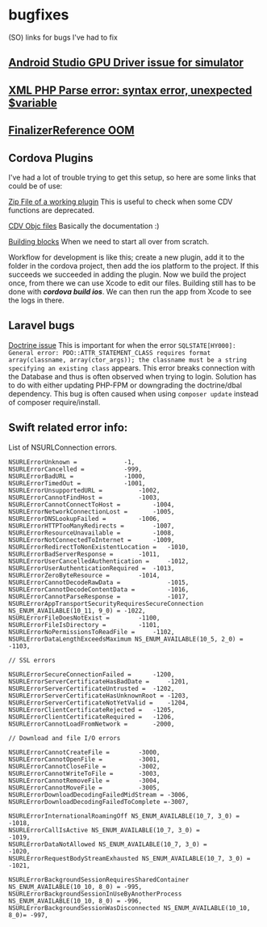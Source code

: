 # bugfixes
(SO) links for bugs I've had to fix

[Android Studio GPU Driver issue for simulator](https://stackoverflow.com/questions/45121828/android-studio-suddenly-got-gpu-driver-issue-when-running-emulator)
------
[XML PHP Parse error: syntax error, unexpected $variable](https://github.com/jhass/nextcloud-keeweb/issues/6)
------
[FinalizerReference OOM](https://stackoverflow.com/questions/23652549/clueless-about-a-possible-android-memory-leak)
------



## Cordova Plugins
I've had a lot of trouble trying to get this setup, so here are some links that could be of use:

[Zip File of a working plugin](https://github.com/cowbell/cordova-plugin-geofence/files/1340828/geofence-plugin.zip)
This is useful to check when some CDV functions are deprecated.

[CDV Objc files](https://github.com/apache/cordova-ios/tree/master/CordovaLib/Classes/Public)
Basically the documentation :)

[Building blocks](https://github.com/ModusCreateOrg/cordova-swift3-plugin-example)
When we need to start all over from scratch.

Workflow for development is like this; create a new plugin, add it to the folder in the cordova project, then add the ios platform to the project. If this succeeds we succeeded in adding the plugin. Now we build the project once, from there we can use Xcode to edit our files. Building still has to be done with ***cordova build ios***. We can then run the app from Xcode to see the logs in there.



## Laravel bugs

[Doctrine issue](https://github.com/doctrine/dbal/issues/2848)
This is important for when the error `SQLSTATE[HY000]: General error: PDO::ATTR_STATEMENT_CLASS requires format array(classname, array(ctor_args)); the classname must be a string specifying an existing class` appears. This error breaks connection with the Database and thus is often observed when trying to login. Solution has to do with either updating PHP-FPM or downgrading the doctrine/dbal dependency. This bug is often caused when using `composer update` instead of composer require/install.









## Swift related error info:

List of NSURLConnection errors.

    NSURLErrorUnknown =             -1,
    NSURLErrorCancelled =           -999,
    NSURLErrorBadURL =              -1000,
    NSURLErrorTimedOut =            -1001,
    NSURLErrorUnsupportedURL =          -1002,
    NSURLErrorCannotFindHost =          -1003,
    NSURLErrorCannotConnectToHost =         -1004,
    NSURLErrorNetworkConnectionLost =       -1005,
    NSURLErrorDNSLookupFailed =         -1006,
    NSURLErrorHTTPTooManyRedirects =        -1007,
    NSURLErrorResourceUnavailable =         -1008,
    NSURLErrorNotConnectedToInternet =      -1009,
    NSURLErrorRedirectToNonExistentLocation =   -1010,
    NSURLErrorBadServerResponse =       -1011,
    NSURLErrorUserCancelledAuthentication =     -1012,
    NSURLErrorUserAuthenticationRequired =  -1013,
    NSURLErrorZeroByteResource =        -1014,
    NSURLErrorCannotDecodeRawData =             -1015,
    NSURLErrorCannotDecodeContentData =         -1016,
    NSURLErrorCannotParseResponse =             -1017,
    NSURLErrorAppTransportSecurityRequiresSecureConnection NS_ENUM_AVAILABLE(10_11, 9_0) = -1022,
    NSURLErrorFileDoesNotExist =        -1100,
    NSURLErrorFileIsDirectory =         -1101,
    NSURLErrorNoPermissionsToReadFile =     -1102,
    NSURLErrorDataLengthExceedsMaximum NS_ENUM_AVAILABLE(10_5, 2_0) =   -1103,

    // SSL errors
    
    NSURLErrorSecureConnectionFailed =      -1200,
    NSURLErrorServerCertificateHasBadDate =     -1201,
    NSURLErrorServerCertificateUntrusted =  -1202,
    NSURLErrorServerCertificateHasUnknownRoot = -1203,
    NSURLErrorServerCertificateNotYetValid =    -1204,
    NSURLErrorClientCertificateRejected =   -1205,
    NSURLErrorClientCertificateRequired =   -1206,
    NSURLErrorCannotLoadFromNetwork =       -2000,

    // Download and file I/O errors
    
    NSURLErrorCannotCreateFile =        -3000,
    NSURLErrorCannotOpenFile =          -3001,
    NSURLErrorCannotCloseFile =         -3002,
    NSURLErrorCannotWriteToFile =       -3003,
    NSURLErrorCannotRemoveFile =        -3004,
    NSURLErrorCannotMoveFile =          -3005,
    NSURLErrorDownloadDecodingFailedMidStream = -3006,
    NSURLErrorDownloadDecodingFailedToComplete =-3007,

    NSURLErrorInternationalRoamingOff NS_ENUM_AVAILABLE(10_7, 3_0) =         -1018,
    NSURLErrorCallIsActive NS_ENUM_AVAILABLE(10_7, 3_0) =                    -1019,
    NSURLErrorDataNotAllowed NS_ENUM_AVAILABLE(10_7, 3_0) =                  -1020,
    NSURLErrorRequestBodyStreamExhausted NS_ENUM_AVAILABLE(10_7, 3_0) =      -1021,

    NSURLErrorBackgroundSessionRequiresSharedContainer NS_ENUM_AVAILABLE(10_10, 8_0) = -995,
    NSURLErrorBackgroundSessionInUseByAnotherProcess NS_ENUM_AVAILABLE(10_10, 8_0) = -996,
    NSURLErrorBackgroundSessionWasDisconnected NS_ENUM_AVAILABLE(10_10, 8_0)= -997,
